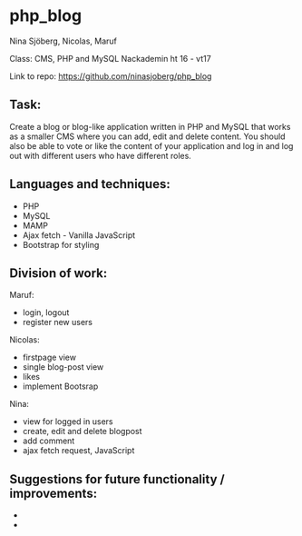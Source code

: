 # php_blog

Nina Sjöberg, Nicolas, Maruf

Class: CMS, PHP and MySQL 
Nackademin ht 16 - vt17

Link to repo: https://github.com/ninasjoberg/php_blog


## Task:

Create a blog or blog-like application written in PHP and MySQL that works as a smaller CMS where you can add, edit and delete content. 
You should also be able to vote or like the content of your application and log in and log out with different users who have different roles.


## Languages and techniques:

- PHP
- MySQL
- MAMP
- Ajax fetch - Vanilla JavaScript 
- Bootstrap for styling


## Division of work:

Maruf:
- login, logout
- register new users

Nicolas:
- firstpage view
- single blog-post view
- likes
- implement Bootsrap 

Nina:
- view for logged in users
- create, edit and delete blogpost
- add comment
- ajax fetch request, JavaScript


## Suggestions for future functionality / improvements:
- 
- 


